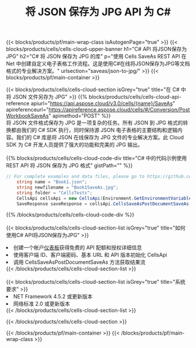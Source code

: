 ﻿---
title: 将 JSON 保存为 JPG API 为 C#
description: 用于 Microsoft Excel 和 OpenOffice Calc 的云 API 和 SDK。将电子表格转换为其他格式文件。
url: /zh/net/saveas/json-to-jpg/
---
{{< blocks/products/pf/main-wrap-class isAutogenPage="true" >}}
{{< blocks/products/cells/cells-cloud-upper-banner h1="C# API 将JSON保存为JPG" h2="C# 将 JSON 保存为 JPG 的库" p="使用 Cells SaveAs REST API 在 Net 中创建自定义电子表格工作流程。这是使用C#在线将JSON保存为JPG等文档格式的专业解决方案。" urlsection="saveas/json-to-jpg/" >}}
{{< blocks/products/pf/main-container >}}

{{< blocks/products/cells/cells-cloud-section isGrey="true" title="在 C# 中将 JSON 文件另存为 JPG" >}}
{{% blocks/products/cells/cells-cloud-api-reference apiurl="https://api.aspose.cloud/v3.0/cells/{name}/SaveAs" apireferenceurl="https://apireference.aspose.cloud/cells/#/Conversion/PostWorkbookSaveAs" apimethod="POST" %}}
<br/>
将 JSON 文件格式保存为 JPG 是一项复杂的任务。所有 JSON 到 JPG 格式的转换都由我们的 C# SDK 执行，同时保持源 JSON 电子表格的主要结构和逻辑内容。我们的 C# 库是将 JSON 在线保存为 JPG 文件的专业解决方案。此 Cloud SDK 为 C# 开发人员提供了强大的功能和完美的 JPG 输出。
<br/>
<br/>
{{% blocks/products/cells/cells-cloud-code-div title="C# 中的代码示例使用 REST API 将 JSON 保存为 JPG 格式" gistPath="" %}}
  
```cs
// For complete examples and data files, please go to https://github.com/aspose-cells-cloud/aspose-cells-cloud-dotnet/
    string name = "Book1.json";
    string newfilename = "Book1SaveAs.jpg";
    string folder = "CellsTests";
    CellsApi cellsApi = new CellsApi(Environment.GetEnvironmentVariable("ProductClientId"), Environment.GetEnvironmentVariable("ProductClientSecret"));
    SaveResponse saveResponse = cellsApi.CellsSaveAsPostDocumentSaveAs(name, null, newfilename, null,null,folder);
```
  
{{% /blocks/products/cells/cells-cloud-code-div %}}
<br/>
<br/>
{{< blocks/products/cells/cells-cloud-section-list isGrey="true" title="如何使用C# API将JSON保存为JPG" >}}
<li>创建一个帐户<a href="https://dashboard.aspose.cloud/">仪表板</a>获得免费的 API 配额和授权详细信息</li>
<li>使用客户端 ID、客户端密码、基本 URL 和 API 版本初始化 CellsApi</li>
<li>调用 CellsSaveAsPostDocumentSaveAs 方法获取结果流</li>
{{< /blocks/products/cells/cells-cloud-section-list >}}
<br/>
<br/>
{{< blocks/products/cells/cells-cloud-section-list isGrey="true" title="系统要求" >}}
<li>NET Framework 4.5.2 或更新版本</li>
<li>网络标准 2.0 或更新版本</li>
{{< /blocks/products/cells/cells-cloud-section-list >}}

{{< /blocks/products/cells/cells-cloud-section >}}

{{< /blocks/products/pf/main-container >}}
{{< /blocks/products/pf/main-wrap-class >}}
